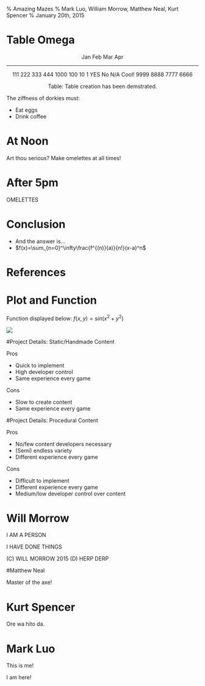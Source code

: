 % Amazing Mazes
% Mark Luo, William Morrow, Matthew Neal, Kurt Spencer
% January 20th, 2015

# Table Omega


<center>

  Jan       Feb     Mar          Apr
-------     ------ ----------   -------
   111       222       333        444
  1000       100       10          1
  YES        No       N/A          Cool!
  9999       8888    7777          6666


Table: Table creation has been demstrated.

</center>

The ziffness of dorkies must:

- Eat eggs
- Drink coffee

# At Noon

Art thou serious? Make omelettes at all times!

# After 5pm

OMELETTES

# Conclusion

- And the answer is...
- $f(x)=\sum_{n=0}^\infty\frac{f^{(n)}(a)}{n!}(x-a)^n$

# References


# Plot and Function

Function displayed below:
$f(x,y)=sin(x^2+y^2)$

<img align=center src="../img/plot/plot1.png">

#Project Details: Static/Handmade Content

Pros

* Quick to implement
* High developer control
* Same experience every game

Cons

* Slow to create content
* Same experience every game

#Project Details: Procedural Content

Pros

* No/few content developers necessary
* (Semi) endless variety
* Different experience every game

Cons

* Difficult to implement
* Different experience every game
* Medium/low developer control over content

# Will Morrow

I AM A PERSON

I HAVE DONE THINGS

(C) WILL MORROW 2015
(D) HERP DERP

#Matthew Neal

Master of the axe!

# Kurt Spencer

Ore wa hito da.

# Mark Luo

This is me!

I am here!

